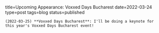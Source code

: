 
title=Upcoming Appearance: Voxxed Days Bucharest
date=2022-03-24
type=post
tags=blog
status=published
~~~~~~
(2022-03-25) **Voxxed Days Bucharest**: I'll be doing a keynote for this year's Voxxed Days Bucharest event!  
            